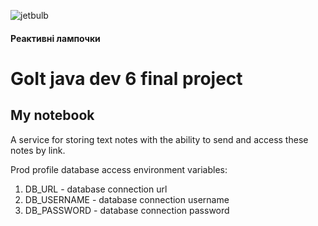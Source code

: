 ![jetbulb](https://yt3.ggpht.com/DF4O-d8c6YeimxONGzKUSm2-1SlxrXQfThh-B-wSBRJIVj4MfZ3X4IB01mif8LB1mtKDnnB2pg=s88-c-k-c0x00ffffff-no-rj)
#### Реактивні лампочки
# GoIt java dev 6 final project
## My notebook

A service for storing text notes with the ability to send and access these notes by link.

Prod profile database access environment variables:

1. DB_URL - database connection url 
2. DB_USERNAME - database connection username
3. DB_PASSWORD - database connection password